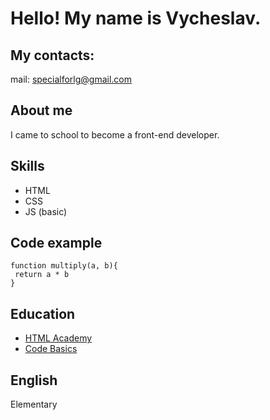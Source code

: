 # Hello! My name is Vycheslav.
## My contacts:
  mail: specialforlg@gmail.com
## About me
I came to school to become a front-end developer.
## Skills
* HTML
* CSS
* JS (basic)
## Code example
```
function multiply(a, b){
 return a * b
}
````
## Education
* [HTML Academy](https://htmlacademy.ru)
* [Code Basics](https://ru.code-basics.com/languages/javascript)
## English
Elementary
